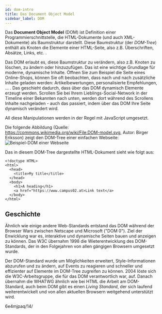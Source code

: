 ```yaml
---
id: dom-intro
title: Das Document Object Model
sidebar_label: DOM
---
```


Das **Document Object Model** (DOM) ist Definition einer Programmierschnittstelle,
die HTML-Dokumente (und auch XML-Dokumente) als Baumstruktur darstellt. Diese
Baumstruktur (der *DOM-Tree*) enthält als Knoten die Elemente einer HTML-Seite,
also z.B. Überschriften, Absätze, Links, etc. .

Das DOM erlaubt es, diese Baumstruktur zu verändern, also z.B. Knoten zu löschen,
zu ändern oder hinzuzufügen. Das ist eine wichtige Grundlage für moderne, dynamische
Inhalte. Öffnen Sie zum Beispiel die Seite eines Online-Shops, können Sie oft beobachten,
dass nach und nach zusätzliche Inhalte geladen werden: Artikelbewertungen, personalisierte
Empfehlungen, ... . Das geschieht dadurch, dass über das DOM dynamisch Elemente erzeugt werden.
Scrollen Sie bei Ihrem Lieblings-Social-Network in der Timeline einer Bekannten nach unten,
werden dort während des Scrollens Inhalte nachgeladen - auch das passiert, indem über das
DOM Ihre Seite dynamisch verändert wird.

All diese Manipulationen werden in der Regel mit JavaScript umgesetzt.

Die folgende Abbildung (Quelle: https://commons.wikimedia.org/wiki/File:DOM-model.svg, Autor: Birger Eriksson) zeigt den DOM-Tree einer einfachen Webseite:
![Beispiel-DOM einer Webseite](https://upload.wikimedia.org/wikipedia/commons/thumb/5/5a/DOM-model.svg/580px-DOM-model.svg.png)

Das in diesem DOM-Tree dargestellte HTML-Dokument sieht wie folgt aus:
```
<!doctype HTML>
<html>
  <head>
    <title>My title</title>
  </head>
  <body>
    <h1>A heading</h1>
    <a href="https://www.campus02.at>Link text</a>
  </body>
</html>
```

## Geschichte

Ähnlich wie einige andere Web-Standards entstand das DOM während der Browser Wars zwischen
Netscape und Microsoft ("DOM 0"). Ziel der Enwicklung war es, interaktive und dynamische Seiten
bauen und anzeigen zu können. Das W3C übernahm 1998 die Wieterentwicklung des DOM-Standards,
der in den Folgejahren von allen gängigen Browsern umgesetzt wurde. 

Der DOM-Standard wurde um Möglichkeiten erweitert, Style-Informationen abzurufen und zu ändern,
auf Events zu reagieren und schneller und effizienter auf Elemente im DOM-Tree zugreifen zu können. 2004 löste sich 
die W3C-Arbeitsgruppe, die für das DOM verantwortlich war, auf. Danach übernahm die WHATWG
ähnlich wie bei HTML die Arbeit am DOM-Standard, auch beim DOM gibt es einen *Living Standard*,
der sich laufend weiterentwickelt und von allen aktuellen Browsern weitgehend unterstützt wird.

6e4mjpaq/14/
